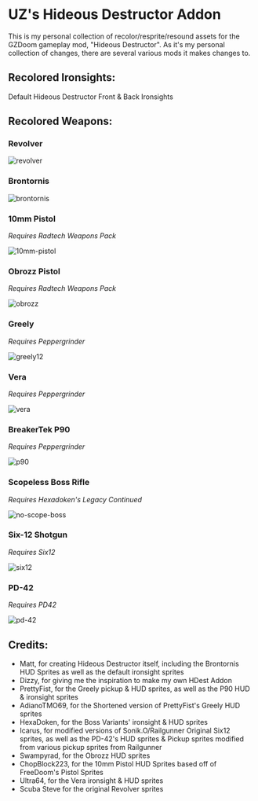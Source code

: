 # UZ's Hideous Destructor Addon

This is my personal collection of recolor/resprite/resound assets for the GZDoom gameplay mod, "Hideous Destructor".  As it's my personal collection of changes, there are several various mods it makes changes to.

## Recolored Ironsights:

Default Hideous Destructor Front & Back Ironsights

## Recolored Weapons:

### Revolver

![revolver](./screenshots/revolver.png)

### Brontornis

![brontornis](./screenshots/brontornis.png)

### 10mm Pistol
_Requires Radtech Weapons Pack_

![10mm-pistol](./screenshots/10mm-pistol.png)

### Obrozz Pistol
_Requires Radtech Weapons Pack_

![obrozz](./screenshots/obrozz.png)

### Greely
_Requires Peppergrinder_

![greely12](./screenshots/greely12.png)

### Vera 
_Requires Peppergrinder_

![vera](./screenshots/vera.png)

### BreakerTek P90 
_Requires Peppergrinder_

![p90](./screenshots/p90.png)

### Scopeless Boss Rifle 
_Requires Hexadoken's Legacy Continued_

![no-scope-boss](./screenshots/no-scope-boss.png)

### Six-12 Shotgun
_Requires Six12_

![six12](./screenshots/six12.png)

### PD-42
_Requires PD42_

![pd-42](./screenshots/pd-42.png)

## Credits:

- Matt, for creating Hideous Destructor itself, including the Brontornis HUD Sprites as well as the default ironsight sprites
- Dizzy, for giving me the inspiration to make my own HDest Addon
- PrettyFist, for the Greely pickup & HUD sprites, as well as the P90 HUD & ironsight sprites
- AdianoTMO69, for the Shortened version of PrettyFist's Greely HUD sprites
- HexaDoken, for the Boss Variants' ironsight & HUD sprites
- Icarus, for modified versions of Sonik.O/Railgunner Original Six12 sprites, as well as the PD-42's HUD sprites & Pickup sprites modified from various pickup sprites from Railgunner
- Swampyrad, for the Obrozz HUD sprites
- ChopBlock223, for the 10mm Pistol HUD Sprites based off of FreeDoom's Pistol Sprites
- Ultra64, for the Vera ironsight & HUD sprites
- Scuba Steve for the original Revolver sprites